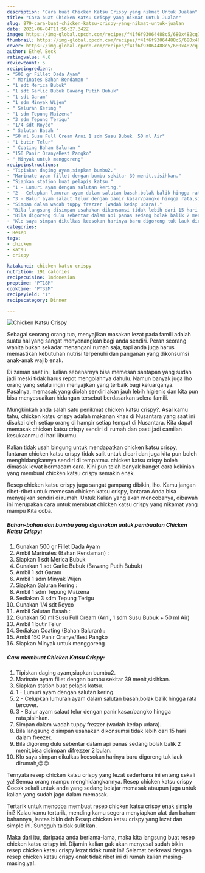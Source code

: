 ```yaml
---
description: "Cara buat Chicken Katsu Crispy yang nikmat Untuk Jualan"
title: "Cara buat Chicken Katsu Crispy yang nikmat Untuk Jualan"
slug: 879-cara-buat-chicken-katsu-crispy-yang-nikmat-untuk-jualan
date: 2021-06-04T11:56:27.342Z
image: https://img-global.cpcdn.com/recipes/f41f6f93064488c5/680x482cq70/chicken-katsu-crispy-foto-resep-utama.jpg
thumbnail: https://img-global.cpcdn.com/recipes/f41f6f93064488c5/680x482cq70/chicken-katsu-crispy-foto-resep-utama.jpg
cover: https://img-global.cpcdn.com/recipes/f41f6f93064488c5/680x482cq70/chicken-katsu-crispy-foto-resep-utama.jpg
author: Ethel Beck
ratingvalue: 4.6
reviewcount: 5
recipeingredient:
- "500 gr Fillet Dada Ayam"
- " Marinates Bahan Rendaman "
- "1 sdt Merica Bubuk"
- "1 sdt Garlic Bubuk Bawang Putih Bubuk"
- "1 sdt Garam"
- "1 sdm Minyak Wijen"
- " Saluran Kering "
- "1 sdm Tepung Maizena"
- "3 sdm Tepung Terigu"
- "1/4 sdt Royco"
- " Salutan Basah "
- "50 ml Susu Full Cream Arni 1 sdm Susu Bubuk  50 ml Air"
- "1 butir Telur"
- " Coating Bahan Baluran "
- "150 Panir OranyeBest Pangko"
- " Minyak untuk menggoreng"
recipeinstructions:
- "Tipiskan daging ayam,siapkan bumbu2."
- "Marinate ayam fillet dengan bumbu sekitar 39 menit,sisihkan."
- "Siapkan station buat pelapis katsu."
- "1 - Lumuri ayam dengan salutan kering."
- "2 - Celupkan lumuran ayam dalam salutan basah,bolak balik hingga rata tercover."
- "3 - Balur ayam salaut telur dengan panir kasar/pangko hingga rata,sisihkan."
- "Simpan dalam wadah tuppy frezzer (wadah kedap udara)."
- "Bila langsung disimpan usahakan dikonsumsi tidak lebih dari 15 hari dalam freezer."
- "Bila digoreng dulu sebentar dalam api panas sedang bolak balik 2 menit,bisa disimpan difrezzer 2 bulan."
- "Klo saya simpan dikulkas keesokan harinya baru digoreng tuk lauk dirumah,😊😊"
categories:
- Resep
tags:
- chicken
- katsu
- crispy

katakunci: chicken katsu crispy 
nutrition: 191 calories
recipecuisine: Indonesian
preptime: "PT18M"
cooktime: "PT32M"
recipeyield: "1"
recipecategory: Dinner

---
```



![Chicken Katsu Crispy](https://img-global.cpcdn.com/recipes/f41f6f93064488c5/680x482cq70/chicken-katsu-crispy-foto-resep-utama.jpg)

Sebagai seorang orang tua, menyajikan masakan lezat pada famili adalah suatu hal yang sangat menyenangkan bagi anda sendiri. Peran seorang  wanita bukan sekadar menangani rumah saja, tapi anda juga harus memastikan kebutuhan nutrisi terpenuhi dan panganan yang dikonsumsi anak-anak wajib enak.

Di zaman  saat ini, kalian sebenarnya bisa memesan santapan yang sudah jadi meski tidak harus repot mengolahnya dahulu. Namun banyak juga lho orang yang selalu ingin menyajikan yang terbaik bagi keluarganya. Pasalnya, memasak yang diolah sendiri akan jauh lebih higienis dan kita pun bisa menyesuaikan hidangan tersebut berdasarkan selera famili. 



Mungkinkah anda salah satu penikmat chicken katsu crispy?. Asal kamu tahu, chicken katsu crispy adalah makanan khas di Nusantara yang saat ini disukai oleh setiap orang di hampir setiap tempat di Nusantara. Kita dapat memasak chicken katsu crispy sendiri di rumah dan pasti jadi camilan kesukaanmu di hari liburmu.

Kalian tidak usah bingung untuk mendapatkan chicken katsu crispy, lantaran chicken katsu crispy tidak sulit untuk dicari dan juga kita pun boleh menghidangkannya sendiri di tempatmu. chicken katsu crispy boleh dimasak lewat bermacam cara. Kini pun telah banyak banget cara kekinian yang membuat chicken katsu crispy semakin enak.

Resep chicken katsu crispy juga sangat gampang dibikin, lho. Kamu jangan ribet-ribet untuk memesan chicken katsu crispy, lantaran Anda bisa menyajikan sendiri di rumah. Untuk Kalian yang akan mencobanya, dibawah ini merupakan cara untuk membuat chicken katsu crispy yang nikamat yang mampu Kita coba.

<!--inarticleads1-->

##### Bahan-bahan dan bumbu yang digunakan untuk pembuatan Chicken Katsu Crispy:

1. Gunakan 500 gr Fillet Dada Ayam
1. Ambil  Marinates (Bahan Rendaman) :
1. Siapkan 1 sdt Merica Bubuk
1. Gunakan 1 sdt Garlic Bubuk (Bawang Putih Bubuk)
1. Ambil 1 sdt Garam
1. Ambil 1 sdm Minyak Wijen
1. Siapkan  Saluran Kering :
1. Ambil 1 sdm Tepung Maizena
1. Sediakan 3 sdm Tepung Terigu
1. Gunakan 1/4 sdt Royco
1. Ambil  Salutan Basah :
1. Gunakan 50 ml Susu Full Cream (Arni, 1 sdm Susu Bubuk + 50 ml Air)
1. Ambil 1 butir Telur
1. Sediakan  Coating (Bahan Baluran) :
1. Ambil 150 Panir Oranye/Best Pangko
1. Siapkan  Minyak untuk menggoreng




<!--inarticleads2-->

##### Cara membuat Chicken Katsu Crispy:

1. Tipiskan daging ayam,siapkan bumbu2.
1. Marinate ayam fillet dengan bumbu sekitar 39 menit,sisihkan.
1. Siapkan station buat pelapis katsu.
1. 1 - Lumuri ayam dengan salutan kering.
1. 2 - Celupkan lumuran ayam dalam salutan basah,bolak balik hingga rata tercover.
1. 3 - Balur ayam salaut telur dengan panir kasar/pangko hingga rata,sisihkan.
1. Simpan dalam wadah tuppy frezzer (wadah kedap udara).
1. Bila langsung disimpan usahakan dikonsumsi tidak lebih dari 15 hari dalam freezer.
1. Bila digoreng dulu sebentar dalam api panas sedang bolak balik 2 menit,bisa disimpan difrezzer 2 bulan.
1. Klo saya simpan dikulkas keesokan harinya baru digoreng tuk lauk dirumah,😊😊




Ternyata resep chicken katsu crispy yang lezat sederhana ini enteng sekali ya! Semua orang mampu menghidangkannya. Resep chicken katsu crispy Cocok sekali untuk anda yang sedang belajar memasak ataupun juga untuk kalian yang sudah jago dalam memasak.

Tertarik untuk mencoba membuat resep chicken katsu crispy enak simple ini? Kalau kamu tertarik, mending kamu segera menyiapkan alat dan bahan-bahannya, lantas bikin deh Resep chicken katsu crispy yang lezat dan simple ini. Sungguh taidak sulit kan. 

Maka dari itu, daripada anda berlama-lama, maka kita langsung buat resep chicken katsu crispy ini. Dijamin kalian gak akan menyesal sudah bikin resep chicken katsu crispy lezat tidak rumit ini! Selamat berkreasi dengan resep chicken katsu crispy enak tidak ribet ini di rumah kalian masing-masing,ya!.


